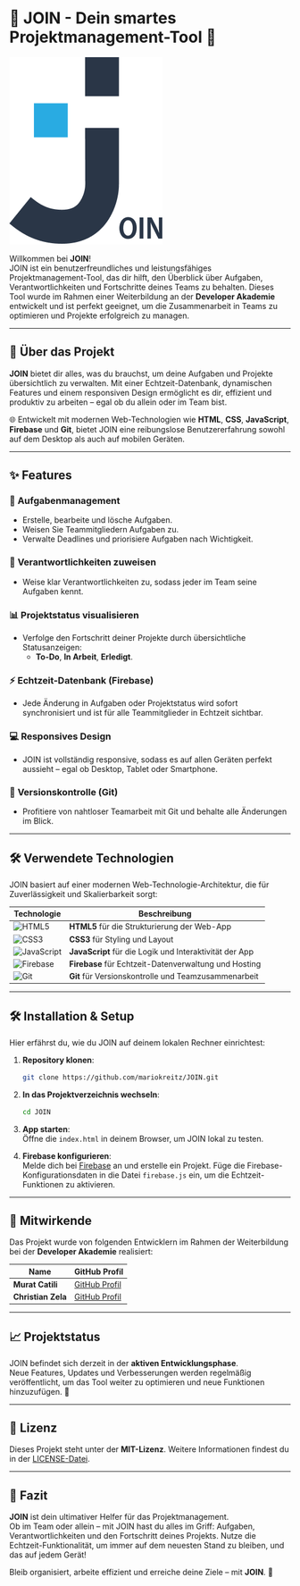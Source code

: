 # 🎉 **JOIN - Dein smartes Projektmanagement-Tool** 🎉

![JOIN Logo](https://raw.githubusercontent.com/mariokreitz/JOIN/refs/heads/main/assets/logo.png)

Willkommen bei **JOIN**!  
JOIN ist ein benutzerfreundliches und leistungsfähiges Projektmanagement-Tool, das dir hilft, den Überblick über Aufgaben, Verantwortlichkeiten und Fortschritte deines Teams zu behalten. Dieses Tool wurde im Rahmen einer Weiterbildung an der **Developer Akademie** entwickelt und ist perfekt geeignet, um die Zusammenarbeit in Teams zu optimieren und Projekte erfolgreich zu managen.

---

## 🚀 **Über das Projekt**

**JOIN** bietet dir alles, was du brauchst, um deine Aufgaben und Projekte übersichtlich zu verwalten. Mit einer Echtzeit-Datenbank, dynamischen Features und einem responsiven Design ermöglicht es dir, effizient und produktiv zu arbeiten – egal ob du allein oder im Team bist.

🌐 Entwickelt mit modernen Web-Technologien wie **HTML**, **CSS**, **JavaScript**, **Firebase** und **Git**, bietet JOIN eine reibungslose Benutzererfahrung sowohl auf dem Desktop als auch auf mobilen Geräten.

---

## ✨ **Features**

### 📝 **Aufgabenmanagement**

- Erstelle, bearbeite und lösche Aufgaben.
- Weisen Sie Teammitgliedern Aufgaben zu.
- Verwalte Deadlines und priorisiere Aufgaben nach Wichtigkeit.

### 👥 **Verantwortlichkeiten zuweisen**

- Weise klar Verantwortlichkeiten zu, sodass jeder im Team seine Aufgaben kennt.

### 📊 **Projektstatus visualisieren**

- Verfolge den Fortschritt deiner Projekte durch übersichtliche Statusanzeigen:
  - **To-Do**, **In Arbeit**, **Erledigt**.

### ⚡ **Echtzeit-Datenbank (Firebase)**

- Jede Änderung in Aufgaben oder Projektstatus wird sofort synchronisiert und ist für alle Teammitglieder in Echtzeit sichtbar.

### 💻 **Responsives Design**

- JOIN ist vollständig responsive, sodass es auf allen Geräten perfekt aussieht – egal ob Desktop, Tablet oder Smartphone.

### 🔄 **Versionskontrolle (Git)**

- Profitiere von nahtloser Teamarbeit mit Git und behalte alle Änderungen im Blick.

---

## 🛠️ **Verwendete Technologien**

JOIN basiert auf einer modernen Web-Technologie-Architektur, die für Zuverlässigkeit und Skalierbarkeit sorgt:

| Technologie                                                                                                      | Beschreibung                                            |
| ---------------------------------------------------------------------------------------------------------------- | ------------------------------------------------------- |
| ![HTML5](https://img.shields.io/badge/HTML5-%23E34F26.svg?&style=flat&logo=html5&logoColor=white)                | **HTML5** für die Strukturierung der Web-App            |
| ![CSS3](https://img.shields.io/badge/CSS3-%231572B6.svg?&style=flat&logo=css3&logoColor=white)                   | **CSS3** für Styling und Layout                         |
| ![JavaScript](https://img.shields.io/badge/JavaScript-%23F7DF1E.svg?&style=flat&logo=javascript&logoColor=black) | **JavaScript** für die Logik und Interaktivität der App |
| ![Firebase](https://img.shields.io/badge/Firebase-%23039BE5.svg?&style=flat&logo=firebase)                       | **Firebase** für Echtzeit-Datenverwaltung und Hosting   |
| ![Git](https://img.shields.io/badge/Git-%23F05033.svg?&style=flat&logo=git&logoColor=white)                      | **Git** für Versionskontrolle und Teamzusammenarbeit    |

---

## 🛠️ **Installation & Setup**

Hier erfährst du, wie du JOIN auf deinem lokalen Rechner einrichtest:

1. **Repository klonen**:

   ```bash
   git clone https://github.com/mariokreitz/JOIN.git
   ```

2. **In das Projektverzeichnis wechseln**:

   ```bash
   cd JOIN
   ```

3. **App starten**:  
   Öffne die `index.html` in deinem Browser, um JOIN lokal zu testen.

4. **Firebase konfigurieren**:  
   Melde dich bei [Firebase](https://firebase.google.com/) an und erstelle ein Projekt. Füge die Firebase-Konfigurationsdaten in die Datei `firebase.js` ein, um die Echtzeit-Funktionen zu aktivieren.

---

## 👥 **Mitwirkende**

Das Projekt wurde von folgenden Entwicklern im Rahmen der Weiterbildung bei der **Developer Akademie** realisiert:

| Name               | GitHub Profil                                 |
| ------------------ | --------------------------------------------- |
| **Murat Catili**   | [GitHub Profil](https://github.com/RyderzBLN) |
| **Christian Zela** | [GitHub Profil](https://github.com/link947)   |

---

## 📈 **Projektstatus**

JOIN befindet sich derzeit in der **aktiven Entwicklungsphase**.  
Neue Features, Updates und Verbesserungen werden regelmäßig veröffentlicht, um das Tool weiter zu optimieren und neue Funktionen hinzuzufügen. 🎉

---

## 📜 **Lizenz**

Dieses Projekt steht unter der **MIT-Lizenz**. Weitere Informationen findest du in der [LICENSE-Datei](LICENSE).

---

## 🎯 **Fazit**

**JOIN** ist dein ultimativer Helfer für das Projektmanagement.  
Ob im Team oder allein – mit JOIN hast du alles im Griff: Aufgaben, Verantwortlichkeiten und den Fortschritt deines Projekts. Nutze die Echtzeit-Funktionalität, um immer auf dem neuesten Stand zu bleiben, und das auf jedem Gerät!

Bleib organisiert, arbeite effizient und erreiche deine Ziele – mit **JOIN**. 🙌
